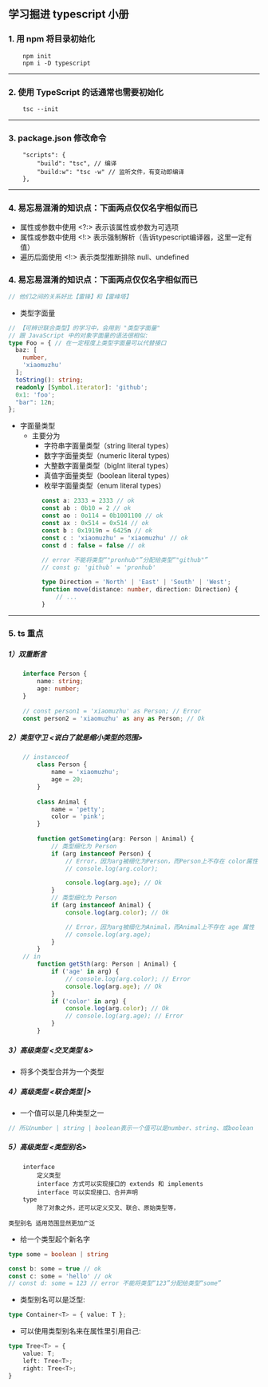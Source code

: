 ## 学习掘进 typescript 小册

### 1. 用 npm 将目录初始化
```
    npm init
    npm i -D typescript
```

---
### 2. 使用 TypeScript 的话通常也需要初始化
```
    tsc --init
```

---
### 3. package.json 修改命令
```
    "scripts": {
        "build": "tsc", // 编译
        "build:w": "tsc -w" // 监听文件，有变动即编译
    },
```

---
### 4. 易忘易混淆的知识点：下面两点仅仅名字相似而已
- 属性或参数中使用 <?:> 表示该属性或参数为可选项
- 属性或参数中使用 <!:> 表示强制解析（告诉typescript编译器，这里一定有值）
- 遍历后面使用 <!:> 表示类型推断排除 null、undefined

### 4. 易忘易混淆的知识点：下面两点仅仅名字相似而已
```typescript
// 他们之间的关系好比【雷锋】和【雷峰塔】 
```
- 类型字面量
```typescript
// 【可辨识联合类型】的学习中，会用到 "类型字面量"
// 跟 JavaScript 中的对象字面量的语法很相似:
type Foo = { // 在一定程度上类型字面量可以代替接口
  baz: [
    number,
    'xiaomuzhu'
  ];
  toString(): string;
  readonly [Symbol.iterator]: 'github';
  0x1: 'foo';
  "bar": 12n;
};
```

- 字面量类型
    - 主要分为 
        - 字符串字面量类型（string literal types）
        - 数字字面量类型（numeric literal types）
        - 大整数字面量类型（bigInt literal types）
        - 真值字面量类型（boolean literal types）
        - 枚举字面量类型（enum literal types）
    ```typescript
          const a: 2333 = 2333 // ok
          const ab : 0b10 = 2 // ok
          const ao : 0o114 = 0b1001100 // ok
          const ax : 0x514 = 0x514 // ok
          const b : 0x1919n = 6425n // ok
          const c : 'xiaomuzhu' = 'xiaomuzhu' // ok
          const d : false = false // ok
          
          // error 不能将类型“"pronhub"”分配给类型“"github"”
          // const g: 'github' = 'pronhub'
    ```
    ```typescript
          type Direction = 'North' | 'East' | 'South' | 'West';
          function move(distance: number, direction: Direction) {
              // ...
          }
    ```

---
### 5. ts 重点

##### 1）双重断言
```typescript
    interface Person {
    	name: string;
    	age: number;
    }
    
    // const person1 = 'xiaomuzhu' as Person; // Error
    const person2 = 'xiaomuzhu' as any as Person; // Ok
```

##### 2）类型守卫 <说白了就是缩小类型的范围>
```typescript
    // instanceof
        class Person {
            name = 'xiaomuzhu';
            age = 20;
        }
        
        class Animal {
            name = 'petty';
            color = 'pink';
        }
        
        function getSometing(arg: Person | Animal) {
            // 类型细化为 Person
            if (arg instanceof Person) {
                // Error，因为arg被细化为Person，而Person上不存在 color属性
                // console.log(arg.color);

                console.log(arg.age); // Ok
            }
            // 类型细化为 Person
            if (arg instanceof Animal) {
                console.log(arg.color); // Ok

                // Error，因为arg被细化为Animal，而Animal上不存在 age 属性
                // console.log(arg.age);
            }
        }
    // in
        function getSth(arg: Person | Animal) {
        	if ('age' in arg) {
        		// console.log(arg.color); // Error
        		console.log(arg.age); // Ok
        	}
        	if ('color' in arg) {
        		console.log(arg.color); // Ok
        		// console.log(arg.age); // Error
        	}
        }
```

##### 3）高级类型 <交叉类型 &>
- 将多个类型合并为一个类型
    
##### 4）高级类型 <联合类型 |>
- 一个值可以是几种类型之一
```typescript
// 所以number | string | boolean表示一个值可以是number、string、或boolean
```

##### 5）高级类型 <类型别名>
        interface 
            定义类型
            interface 方式可以实现接口的 extends 和 implements
            interface 可以实现接口、合并声明
        type 
            除了对象之外，还可以定义交叉、联合、原始类型等，

    类型别名 适用范围显然更加广泛

- 给一个类型起个新名字
```typescript
type some = boolean | string

const b: some = true // ok
const c: some = 'hello' // ok
// const d: some = 123 // error 不能将类型“123”分配给类型“some”
```

- 类型别名可以是泛型:
```typescript
type Container<T> = { value: T };
```

- 可以使用类型别名来在属性里引用自己:
```typescript
type Tree<T> = {
    value: T;
    left: Tree<T>;
    right: Tree<T>;
}
```
